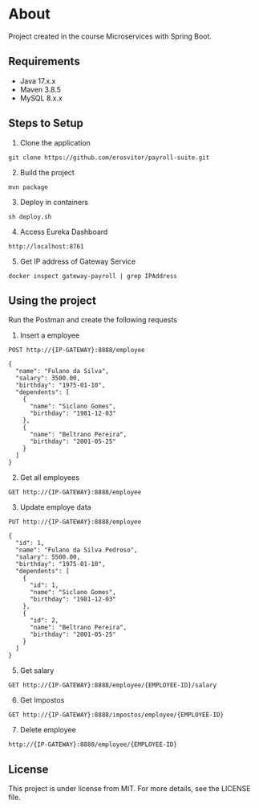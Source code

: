 # About
Project created in the course Microservices with Spring Boot.

## Requirements
* Java 17.x.x
* Maven 3.8.5
* MySQL 8.x.x

## Steps to Setup
1. Clone the application
```
git clone https://github.com/erosvitor/payroll-suite.git
```

2. Build the project
```
mvn package
```

3. Deploy in containers
```
sh deploy.sh
```

4. Access Eureka Dashboard
```
http://localhost:8761
```

5. Get IP address of Gateway Service
```
docker inspect gateway-payroll | grep IPAddress
```

## Using the project

Run the Postman and create the following requests

1. Insert a employee
```
POST http://{IP-GATEWAY}:8888/employee

{
  "name": "Fulano da Silva",
  "salary": 3500.00,
  "birthday": "1975-01-10",
  "dependents": [
    {
      "name": "Siclano Gomes",
      "birthday": "1981-12-03"
    },
    {
      "name": "Beltrano Pereira",
      "birthday": "2001-05-25"
    }
  ]
}
```

2. Get all employees
```
GET http://{IP-GATEWAY}:8888/employee
```

3. Update employe data
```
PUT http://{IP-GATEWAY}:8888/employee

{
  "id": 1,
  "name": "Fulano da Silva Pedroso",
  "salary": 5500.00,
  "birthday": "1975-01-10",
  "dependents": [
    {
      "id": 1,   
      "name": "Siclano Gomes",
      "birthday": "1981-12-03"
    },
    {
      "id": 2,  
      "name": "Beltrano Pereira",
      "birthday": "2001-05-25"
    }
  ]
}
```

5. Get salary
```
GET http://{IP-GATEWAY}:8888/employee/{EMPLOYEE-ID}/salary
```

6. Get Impostos
```
GET http://{IP-GATEWAY}:8888/impostos/employee/{EMPLOYEE-ID}
```

7. Delete employee
```
http://{IP-GATEWAY}:8888/employee/{EMPLOYEE-ID}
```

## License
This project is under license from MIT. For more details, see the LICENSE file.
